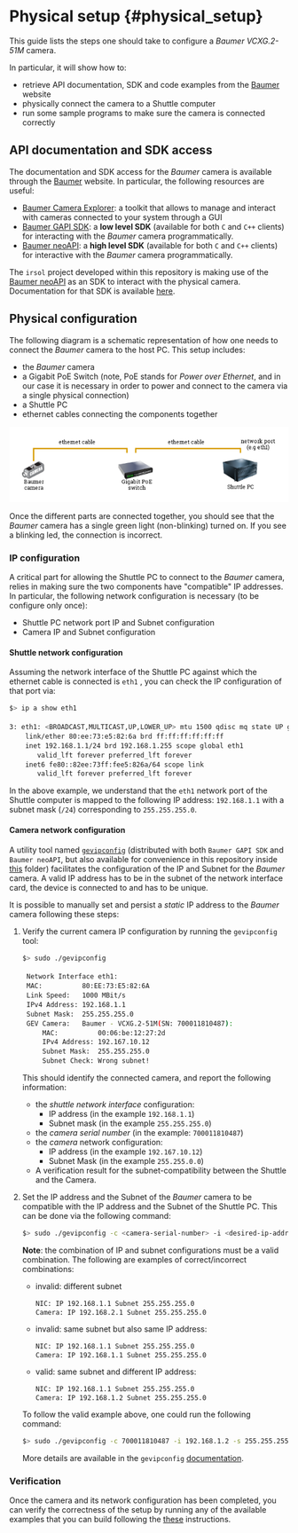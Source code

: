 # Physical setup {#physical_setup}

This guide lists the steps one should take to configure a _Baumer VCXG.2-51M_ camera.

In particular, it will show how to:
 * retrieve API documentation, SDK and code examples from the [Baumer](https://www.baumer.com) website
 * physically connect the camera to a Shuttle computer
 * run some sample programs to make sure the camera is connected correctly
  
## API documentation and SDK access
The documentation and SDK access for the _Baumer_ camera is available through the [Baumer](https://www.baumer.com) website. In particular, the following resources are useful:
 * [Baumer Camera Explorer](https://www.baumer.com/ch/en/product-overview/industrial-cameras-image-processing/software/baumer-camera-explorer/c/42504): a toolkit that allows to manage and interact with cameras connected to your system through a GUI
 * [Baumer GAPI SDK](https://www.baumer.com/ch/en/product-overview/industrial-cameras-image-processing/software/baumer-gapi-sdk/c/14174): a **low level SDK** (available for both `C` and `C++` clients) for interacting with the _Baumer_ camera programmatically.
 * [Baumer neoAPI](https://www.baumer.com/ch/en/product-overview/industrial-cameras-image-processing/software/baumer-neoapi/c/42528): a **high level SDK** (available for both `C`  and `C++` clients) for interactive with the _Baumer_ camera programmatically.

The `irsol` project developed within this repository is making use of the [Baumer neoAPI](https://www.baumer.com/ch/en/product-overview/industrial-cameras-image-processing/software/baumer-neoapi/c/42528) as an SDK to interact with the physical camera.
Documentation for that SDK is available [here](../../src/external/neoapi/docs/index.html).

## Physical configuration

The following diagram is a schematic representation of how one needs to connect the _Baumer_ camera to the host PC. This setup includes:
 * the _Baumer_ camera
 * a Gigabit PoE Switch (note, PoE stands for _Power over Ethernet_, and in our case it is necessary in order to power and connect to the camera via a single physical connection)
 * a Shuttle PC
 * ethernet cables connecting the components together
  
![Physical-setup](./resources/Physical-setup.png)

Once the different parts are connected together, you should see that the _Baumer_ camera has a single green light (non-blinking) turned on. If you see a blinking led, the connection is incorrect.

### IP configuration
A critical part for allowing the Shuttle PC to connect to the _Baumer_ camera, relies in making sure the two components have "compatible" IP addresses. In particular, the following network configuration is necessary (to be configure only once):
* Shuttle PC network port IP and Subnet configuration
* Camera IP and Subnet configuration

#### Shuttle network configuration

Assuming the network interface of the Shuttle PC against which the ethernet cable is connected is `eth1` , you can check the IP configuration of that port via:
```sh
$> ip a show eth1

3: eth1: <BROADCAST,MULTICAST,UP,LOWER_UP> mtu 1500 qdisc mq state UP group default qlen 1000
    link/ether 80:ee:73:e5:82:6a brd ff:ff:ff:ff:ff:ff
    inet 192.168.1.1/24 brd 192.168.1.255 scope global eth1
       valid_lft forever preferred_lft forever
    inet6 fe80::82ee:73ff:fee5:826a/64 scope link
       valid_lft forever preferred_lft forever
```

In the above example, we understand that the `eth1`  network port of the Shuttle computer is mapped to the following IP address: `192.168.1.1` with a subnet mask (`/24`) corresponding to `255.255.255.0`. 

#### Camera network configuration

A utility tool named [`gevipconfig`](../../src/external/neoapi/tools/gevipconfig) (distributed with both `Baumer GAPI SDK` and `Baumer neoAPI`, but also available for convenience in this repository inside [this](../../src/external/neoapi/tools) folder) facilitates the configuration of the IP and Subnet for the _Baumer_ camera. A valid IP address has to be in the subnet of the network interface card, the device is connected to and has to be unique.

It is possible to manually set and persist a _static_ IP address to the _Baumer_ camera following these steps:
1. Verify the current camera IP configuration by running the `gevipconfig` tool:
   ```sh
   $> sudo ./gevipconfig

    Network Interface eth1:
    MAC:          80:EE:73:E5:82:6A
    Link Speed:   1000 MBit/s
    IPv4 Address: 192.168.1.1
    Subnet Mask:  255.255.255.0
    GEV Camera:   Baumer - VCXG.2-51M(SN: 700011810487):
        MAC:          00:06:be:12:27:2d
        IPv4 Address: 192.167.10.12
        Subnet Mask:  255.255.255.0
        Subnet Check: Wrong subnet!
   ```
   This should identify the connected camera, and report the following information:
   * the _shuttle network interface_ configuration:
     * IP address (in the example `192.168.1.1`)
     * Subnet mask (in the example `255.255.255.0`)
   * the _camera serial number_ (in the example: `700011810487`)
   * the _camera_ network configuration:
     * IP address (in the example `192.167.10.12`)
     * Subnet Mask (in the example `255.255.0.0`)
   * A verification result for the subnet-compatibility between the Shuttle and the Camera.
2. Set the IP address and the Subnet of the _Baumer_ camera to be compatible with the IP address and the Subnet of the Shuttle PC. This can be done via the following command:
   ```sh
   $> sudo ./gevipconfig -c <camera-serial-number> -i <desired-ip-address> -s <desired-subnet> -p
   ```
   **Note**: the combination of IP and subnet configurations must be a valid combination. The following are examples of correct/incorrect combinations:
   * invalid: different subnet
     ```
     NIC: IP 192.168.1.1 Subnet 255.255.255.0
     Camera: IP 192.168.2.1 Subnet 255.255.255.0
     ```
    
    * invalid: same subnet but also same IP address:
      ```
      NIC: IP 192.168.1.1 Subnet 255.255.255.0
      Camera: IP 192.168.1.1 Subnet 255.255.255.0
      ```

    * valid: same subnet and different IP address:
      ```
      NIC: IP 192.168.1.1 Subnet 255.255.255.0
      Camera: IP 192.168.1.2 Subnet 255.255.255.0
      ```
    
    To follow the valid example above, one could run the following command:
    ```sh
    $> sudo ./gevipconfig -c 700011810487 -i 192.168.1.2 -s 255.255.255.0 -p
    ```

    More details are available in the `gevipconfig` [documentation](../../src/external/neoapi/tools/gevipconfig.md).

### Verification
Once the camera and its network configuration has been completed, you can verify the correctness of the setup by running any of the available examples that you can build following the [these](../development-environmnet-configuration/) instructions.
